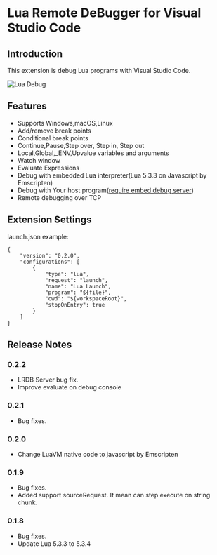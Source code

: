 # Lua Remote DeBugger for Visual Studio Code

## Introduction

This extension is debug Lua programs with Visual Studio Code.

![Lua Debug](https://raw.githubusercontent.com/satoren/LRDB/master/vscode_extension/images/lrdb.gif)

## Features

* Supports Windows,macOS,Linux
* Add/remove break points
* Conditional break points
* Continue,Pause,Step over, Step in, Step out
* Local,Global,_ENV,Upvalue variables and arguments
* Watch window
* Evaluate Expressions
* Debug with embedded Lua interpreter(Lua 5.3.3 on Javascript by Emscripten)
* Debug with Your host program([require embed debug server](https://github.com/satoren/LRDB))
* Remote debugging over TCP



## Extension Settings

launch.json example:
```
{
    "version": "0.2.0",
    "configurations": [
        {
            "type": "lua",
            "request": "launch",
            "name": "Lua Launch",
            "program": "${file}",
            "cwd": "${workspaceRoot}",
            "stopOnEntry": true
        }
    ]
}
```

## Release Notes

### 0.2.2
- LRDB Server bug fix.
- Improve evaluate on debug console

### 0.2.1
- Bug fixes.

### 0.2.0
- Change LuaVM native code to javascript by Emscripten

### 0.1.9
- Bug fixes.
- Added support sourceRequest. It mean can step execute on string chunk.

### 0.1.8
- Bug fixes.
- Update Lua 5.3.3 to 5.3.4
